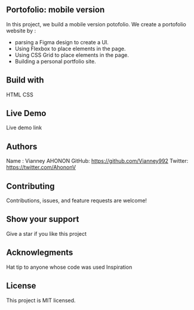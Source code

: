 ## Portofolio: mobile version
In this project, we build a mobile version potofolio. We create a portofolio website by : 
- parsing a Figma design to create a UI.
- Using Flexbox to place elements in the page.
- Using CSS Grid to place elements in the page.
- Building a personal portfolio site.

## Build with
HTML CSS

## Live Demo
Live demo link

## Authors
Name : Vianney AHONON GitHub: https://github.com/Vianney992 Twitter: https://twitter.com/AhononV

## Contributing
Contributions, issues, and feature requests are welcome!

## Show your support
Give a star if you like this project

## Acknowlegments
Hat tip to anyone whose code was used
Inspiration
## License
This project is MIT licensed.